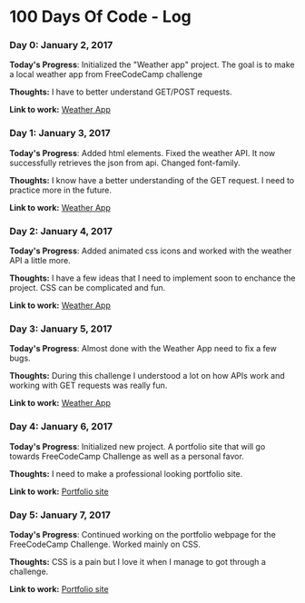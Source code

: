 # 100 Days Of Code - Log

### Day 0: January 2, 2017

**Today's Progress**: Initialized the "Weather app" project. The goal is to make a local weather app from FreeCodeCamp challenge

**Thoughts:** I have to better understand GET/POST requests.

**Link to work:** [Weather App](https://github.com/j0hnnym1/Projects/tree/master/Local%20Weather%20App)

### Day 1: January 3, 2017

**Today's Progress**: Added html elements.
Fixed the weather API. It now successfully retrieves the json from api.
Changed font-family.

**Thoughts:** I know have a better understanding of the GET request. I need to practice more in the future.

**Link to work:** [Weather App](https://github.com/j0hnnym1/Projects/tree/master/Local%20Weather%20App)

### Day 2: January 4, 2017

**Today's Progress**: Added animated css icons and worked with the weather API a little more.

**Thoughts:** I have a few ideas that I need to implement soon to enchance the project.
CSS can be complicated and fun.

**Link to work:** [Weather App](https://github.com/j0hnnym1/Projects/tree/master/Local%20Weather%20App)

### Day 3: January 5, 2017

**Today's Progress**: Almost done with the Weather App need to fix a few bugs.

**Thoughts:** During this challenge I understood a lot on how APIs work and working with GET requests was really fun.

**Link to work:** [Weather App](https://github.com/j0hnnym1/Projects/tree/master/Local%20Weather%20App)

### Day 4: January 6, 2017

**Today's Progress**: Initialized new project. A portfolio site that will go towards FreeCodeCamp Challenge as well as a personal favor.

**Thoughts:** I need to make a professional looking portfolio site.

**Link to work:** [Portfolio site](https://github.com/j0hnnym1/Projects/tree/master/Portfolio)

### Day 5: January 7, 2017

**Today's Progress**: Continued working on the portfolio webpage for the FreeCodeCamp Challenge. Worked mainly on CSS.

**Thoughts:** CSS is a pain but I love it when I manage to got through a challenge. 

**Link to work:** [Portfolio site](https://github.com/j0hnnym1/Projects/tree/master/Portfolio)

